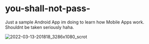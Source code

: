 # you-shall-not-pass-
Just a sample Android App im doing to learn how Mobile Apps work. Shouldnt be taken seriously haha.

![2022-03-13-201818_3286x1080_scrot](https://user-images.githubusercontent.com/78284549/158083569-4888d28d-741f-449a-8d7c-23ce17624656.png)
